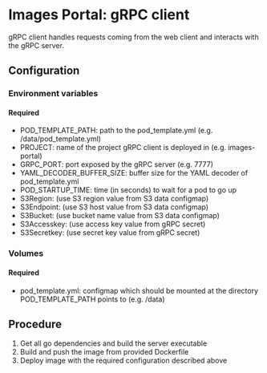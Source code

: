 # Images Portal: gRPC client

gRPC client handles requests coming from the web client and interacts with the gRPC server.

## Configuration

### Environment variables

#### Required

* POD_TEMPLATE_PATH: path to the pod_template.yml (e.g. /data/pod_template.yml)
* PROJECT: name of the project gRPC client is deployed in (e.g. images-portal)
* GRPC_PORT: port exposed by the gRPC server (e.g. 7777)
* YAML_DECODER_BUFFER_SIZE: buffer size for the YAML decoder of pod_template.yml
* POD_STARTUP_TIME: time (in seconds) to wait for a pod to go up
* S3Region: (use S3 region value from S3 data configmap)
* S3Endpoint: (use S3 host value from S3 data configmap)
* S3Bucket: (use bucket name value from S3 data configmap)
* S3Accesskey: (use access key value from gRPC secret)
* S3Secretkey: (use secret key value from gRPC secret)

### Volumes

#### Required

* pod_template.yml: configmap which should be mounted at the directory POD_TEMPLATE_PATH points to (e.g. /data)

## Procedure

1. Get all go dependencies and build the server executable
2. Build and push the image from provided Dockerfile
3. Deploy image with the required configuration described above
